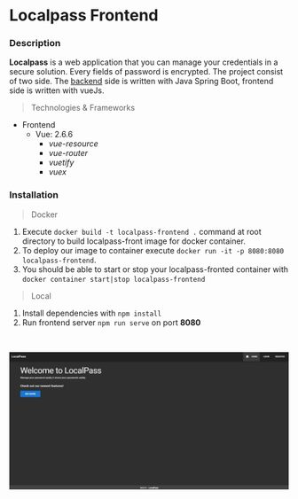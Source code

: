 # Localpass Frontend

### Description
**Localpass** is a web application that you can manage your credentials in a secure solution. 
Every fields of password is encrypted.
The project consist of two side. The [backend](https://github.com/oktaykcr/localpass-be) side is written with Java Spring Boot, frontend side is written with vueJs.

> Technologies & Frameworks
* Frontend
    * Vue: 2.6.6
        * *vue-resource*
        * *vue-router*
        * *vuetify*
        * *vuex*

### Installation

> Docker

1.  Execute `docker build -t localpass-frontend .` command at root directory to build localpass-front image for docker container.
2. To deploy our image to container execute `docker run -it -p 8080:8080 localpass-frontend`.
3. You should be able to start or stop your localpass-fronted container with `docker container start|stop localpass-frontend`

> Local

1. Install dependencies with `npm install`
2. Run frontend server `npm run serve` on port **8080**

<br/>

![localpassgif](localpass.gif)